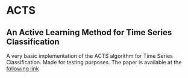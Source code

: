 # ACTS 
## An Active Learning Method for Time Series Classification

A very basic implementation of the ACTS algorithm for Time Series Classification. Made for testing purposes.
The paper is available at the [following link](https://ieeexplore.ieee.org/document/7929964)

